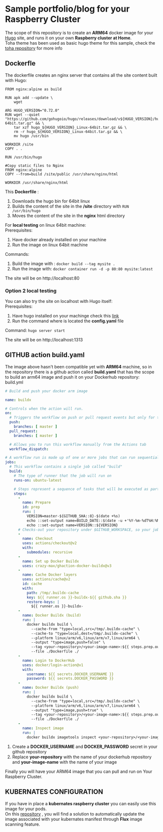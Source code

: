 # Sample portfolio/blog for your Raspberry Cluster

The scope of this repository is to create an **ARM64** docker image for your [Hugo](https://gohugo.io/) site, and runs it on your own **Raspberry cluster at Home**.    
Toha theme has been used as basic hugo theme for this sample, check the [toha repository](https://github.com/hugo-toha/toha) for more info

## Dockerfle

The dockerfile creates an nginx server that contains all the site content built with Hugo:
```
FROM nginx:alpine as build

RUN apk add --update \
    wget
    
ARG HUGO_VERSION="0.72.0"
RUN wget --quiet "https://github.com/gohugoio/hugo/releases/download/v${HUGO_VERSION}/hugo_${HUGO_VERSION}_Linux-64bit.tar.gz" && \
    tar xzf hugo_${HUGO_VERSION}_Linux-64bit.tar.gz && \
    rm -r hugo_${HUGO_VERSION}_Linux-64bit.tar.gz && \
    mv hugo /usr/bin
    
WORKDIR /site
COPY . .

RUN /usr/bin/hugo

#Copy static files to Nginx
FROM nginx:alpine
COPY --from=build /site/public /usr/share/nginx/html

WORKDIR /usr/share/nginx/html
```
This **Dockerfile** :
1. Downloads the hugo bin for 64bit linux
2. Builds the content of the site in the **/site** directory with ```RUN /usr/bin/hugo```
3. Moves the content of the site in the **nginx** html directory

For **local testing** on linux 64bit machine:  
Prerequisites: 
1. Have docker already installed on your machine  
2. Run the image on linux 64bit machine

Commands:
1. Build the image with : ```docker build --tag mysite . ```
2. Run the image with: ```docker container run -d -p 80:80 mysite:latest ```

The site will be on http://localhost:80

### Option 2 local testing
You can also try the site on localhost with Hugo itself:  
Prerequisites:  
1. Have hugo installed on your machinge check this [link](https://gohugo.io/getting-started/installing/)  
2. Run the command where is located the **config.yaml** file

Command:
`hugo server start`

The site will be on http://localhost:1313

## GITHUB action build.yaml
The image above hasn't been compatible yet with **ARM64** machine, so in the repository there is a github action called **build.yaml** that has the scope to build an arm64 image and push it on your Dockerhub repository:  
build.yml
```yaml
# Build and push your docker arm image

name: buildx

# Controls when the action will run. 
on:
  # Triggers the workflow on push or pull request events but only for the master branch
  push:
    branches: [ master ]
  pull_request:
    branches: [ master ]

  # Allows you to run this workflow manually from the Actions tab
  workflow_dispatch:

# A workflow run is made up of one or more jobs that can run sequentially or in parallel
jobs:
  # This workflow contains a single job called "build"
  build:
    # The type of runner that the job will run on
    runs-on: ubuntu-latest

    # Steps represent a sequence of tasks that will be executed as part of the job
    steps:
      - 
        name: Prepare
        id: prep
        run: |
          VERSION=master-${GITHUB_SHA::8}-$(date +%s)
          echo ::set-output name=BUILD_DATE::$(date -u +'%Y-%m-%dT%H:%M:%SZ')
          echo ::set-output name=VERSION::${VERSION}          
      # Checks-out your repository under $GITHUB_WORKSPACE, so your job can access it
      -
        name: Checkout
        uses: actions/checkout@v2
        with:
          submodules: recursive
      -
        name: Set up Docker Buildx
        uses: crazy-max/ghaction-docker-buildx@v3
      -
        name: Cache Docker layers
        uses: actions/cache@v2
        id: cache
        with:
          path: /tmp/.buildx-cache
          key: ${{ runner.os }}-buildx-${{ github.sha }}
          restore-keys: |
            ${{ runner.os }}-buildx-
      -
        name: Docker Buildx (build)
        run: |
          docker buildx build \
            --cache-from "type=local,src=/tmp/.buildx-cache" \
            --cache-to "type=local,dest=/tmp/.buildx-cache" \
            --platform linux/arm/v6,linux/arm/v7,linux/arm64 \
            --output "type=image,push=false" \
            --tag <your-repository>/<your-image-name>:${{ steps.prep.outputs.VERSION }} \
            --file ./Dockerfile ./
      -
        name: Login to DockerHub
        uses: docker/login-action@v1
        with:
          username: ${{ secrets.DOCKER_USERNAME }}
          password: ${{ secrets.DOCKER_PASSWORD }}
      -
        name: Docker Buildx (push)
        run: |
          docker buildx build \
            --cache-from "type=local,src=/tmp/.buildx-cache" \
            --platform linux/arm/v6,linux/arm/v7,linux/arm64 \
            --output "type=image,push=true" \
            --tag <your-repository>/<your-image-name>:${{ steps.prep.outputs.VERSION }} \
            --file ./Dockerfile ./
      -
        name: Inspect image
        run: |
          docker buildx imagetools inspect <your-repository>/<your-image-name>:${{ steps.prep.outputs.VERSION }}
```
1. Create a **DOCKER_USERNAME** and **DOCKER_PASSWORD** secret in your github repository
2. Replace **your-repository** with the name of your dockerhub repository and **your-image-name** with the name of your image 

Finally you will have your ARM64 image that you can pull and run on Your Raspberry Cluster.

## KUBERNATES CONFIGURATION

If you have in place a **kubernates raspberry cluster** you can easily use this image for your pods.  
On this [repository](https://github.com/MovieMaker93/flux-portfolio-image) , you will find a solution to automatically update the image associated with your kubernates manifest through **Flux** image scanning feature.  



